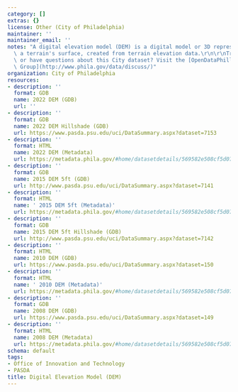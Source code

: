 ```yaml
---
category: []
extras: {}
license: Other (City of Philadelphia)
maintainer: ''
maintainer_email: ''
notes: "A digital elevation model (DEM) is a digital model or 3D representation of\
  \ a terrain's surface, created from terrain elevation data.\r\n\r\nTrouble downloading\
  \ or have questions about this City dataset? Visit the [OpenDataPhilly Discussion\
  \ Group](http://www.phila.gov/data/discuss/)"
organization: City of Philadelphia
resources:
- description: ''
  format: GDB
  name: 2022 DEM (GDB)
  url: ''
- description: ''
  format: GDB
  name: 2022 DEM Hillshade (GDB)
  url: https://www.pasda.psu.edu/uci/DataSummary.aspx?dataset=7153
- description: ''
  format: HTML
  name: 2022 DEM (Metadata)
  url: https://metadata.phila.gov/#home/datasetdetails/569582e508cf5d0714accfe2/representationdetails/63ab16c3f209d10012565fdc/
- description: ''
  format: GDB
  name: 2015 DEM 5ft (GDB)
  url: http://www.pasda.psu.edu/uci/DataSummary.aspx?dataset=7141
- description: ''
  format: HTML
  name: ' 2015 DEM 5ft (Metadata)'
  url: https://metadata.phila.gov/#home/datasetdetails/569582e508cf5d0714accfe2/representationdetails/5695835b08cf5d0714accff6/
- description: ''
  format: GDB
  name: 2015 DEM 5ft Hillshade (GDB)
  url: http://www.pasda.psu.edu/uci/DataSummary.aspx?dataset=7142
- description: ''
  format: HTML
  name: 2010 DEM (GDB)
  url: https://www.pasda.psu.edu/uci/DataSummary.aspx?dataset=150
- description: ''
  format: HTML
  name: ' 2010 DEM (Metadata)'
  url: https://metadata.phila.gov/#home/datasetdetails/569582e508cf5d0714accfe2/representationdetails/5695832e13c1ea0f0d72c718/
- description: ''
  format: GDB
  name: 2008 DEM (GDB)
  url: https://www.pasda.psu.edu/uci/DataSummary.aspx?dataset=149
- description: ''
  format: HTML
  name: 2008 DEM (Metadata)
  url: https://metadata.phila.gov/#home/datasetdetails/569582e508cf5d0714accfe2/representationdetails/569582e608cf5d0714accfe4/
schema: default
tags:
- Office of Innovation and Technology
- PASDA
title: Digital Elevation Model (DEM)
---
```

